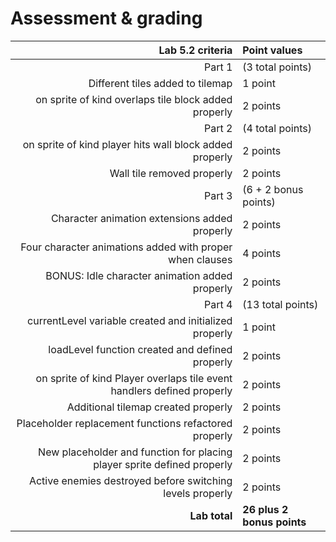 # Assessment & grading

Lab 5.2 criteria|Point values
-:|:-
Part 1|(3 total points)
Different tiles added to tilemap|1 point
on sprite of kind overlaps tile block added properly|2 points
Part 2|(4 total points)
on sprite of kind player hits wall block added properly|2 points
Wall tile removed properly|2 points
Part 3|(6 + 2 bonus points)
Character animation extensions added properly|2 points
Four character animations added with proper when clauses|4 points
BONUS: Idle character animation added properly|2 points
Part 4|(13 total points)
currentLevel variable created and initialized properly|1 point
loadLevel function created and defined properly|2 points
on sprite of kind Player overlaps tile event handlers defined properly|2 points
Additional tilemap created properly|2 points
Placeholder replacement functions refactored properly|2 points
New placeholder and function for placing player sprite defined properly|2 points
Active enemies destroyed before switching levels properly|2 points
**Lab total**|**26 plus 2 bonus points**

